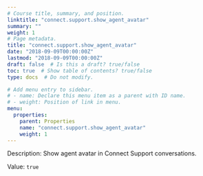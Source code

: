 ```yaml
---
# Course title, summary, and position.
linktitle: "connect.support.show_agent_avatar"
summary: ""
weight: 1
# Page metadata.
title: "connect.support.show_agent_avatar"
date: "2018-09-09T00:00:00Z"
lastmod: "2018-09-09T00:00:00Z"
draft: false  # Is this a draft? true/false
toc: true  # Show table of contents? true/false
type: docs  # Do not modify.

# Add menu entry to sidebar.
# - name: Declare this menu item as a parent with ID name.
# - weight: Position of link in menu.
menu:
  properties:
    parent: Properties
    name: "connect.support.show_agent_avatar"
    weight: 1
---
```


Description: Show agent avatar in Connect Support conversations.


Value: `true`
